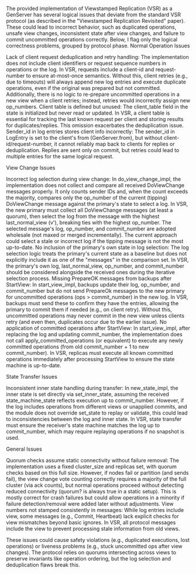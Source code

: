 The provided implementation of Viewstamped Replication (VSR) as a GenServer has several logical issues that deviate from the standard VSR protocol (as described in the "Viewstamped Replication Revisited" paper). These could lead to incorrect behavior, such as duplicated operations, unsafe view changes, inconsistent state after view changes, and failure to commit uncommitted operations correctly. Below, I flag only the logical correctness problems, grouped by protocol phase.
Normal Operation Issues

Lack of client request deduplication and retry handling: The implementation does not include client identifiers or request sequence numbers in operations or the log. In VSR, requests include a client-id and request-number to ensure at-most-once semantics. Without this, client retries (e.g., due to timeouts) will always append new log entries and execute duplicate operations, even if the original was prepared but not committed. Additionally, there is no logic to re-prepare uncommitted operations in a new view when a client retries; instead, retries would incorrectly assign new op_numbers.
Client table is defined but unused: The client_table field in the state is initialized but never read or updated. In VSR, a client table is essential for tracking the last known request per client and storing results for duplicates/replies. This omission exacerbates the deduplication issue.
Sender_id in log entries stores client info incorrectly: The sender_id in LogEntry is set to the client's from (GenServer.from), but without client-id/request-number, it cannot reliably map back to clients for replies or deduplication. Replies are sent only on commit, but retries could lead to multiple entries for the same logical request.

View Change Issues

Incorrect log selection during view change: In do_view_change_impl, the implementation does not collect and compare all received DoViewChange messages properly. It only counts sender IDs and, when the count exceeds the majority, compares only the op_number of the current (tipping) DoViewChange message against the primary's state to select a log. In VSR, the new primary must collect all DoViewChange messages (at least a quorum), then select the log from the message with the highest last_normal_view (v'), breaking ties with the highest op_number. The selected message's log, op_number, and commit_number are adopted wholesale (not maxed or merged incrementally). The current approach could select a stale or incorrect log if the tipping message is not the most up-to-date.
No inclusion of the primary's own state in log selection: The log selection logic treats the primary's current state as a baseline but does not explicitly include it as one of the "messages" in the comparison set. In VSR, the primary's own log, last_normal_view, op_number, and commit_number should be considered alongside the received ones during the iterative selection process.
Missing PrepareOK messages from backups after StartView: In start_view_impl, backups update their log, op_number, and commit_number but do not send PrepareOk messages to the new primary for uncommitted operations (ops > commit_number) in the new log. In VSR, backups must send these to confirm they have the entries, allowing the primary to commit them if needed (e.g., on client retry). Without this, uncommitted operations may never commit in the new view unless clients retry (and even then, duplicates occur due to the earlier issue).
No application of committed operations after StartView: In start_view_impl, after replacing the log and updating commit_number, the implementation does not call apply_committed_operations (or equivalent) to execute any newly committed operations (from old commit_number + 1 to new commit_number). In VSR, replicas must execute all known committed operations immediately after processing StartView to ensure the state machine is up-to-date.

State Transfer Issues

Inconsistent inner state handling during transfer: In new_state_impl, the inner state is set directly via set_inner_state, assuming the received state_machine_state reflects execution up to commit_number. However, if the log includes operations from different views or unapplied commits, and the module does not override set_state to replay or validate, this could lead to inconsistencies between the log and inner state. In VSR, state transfer must ensure the receiver's state machine matches the log up to commit_number, which may require replaying operations if no snapshot is used.

General Issues

Quorum checks assume static connectivity without failure removal: The implementation uses a fixed cluster_size and replicas set, with quorum checks based on this full size. However, if nodes fail or partition (and sends fail), the view change vote counting correctly requires a majority of the full cluster (via ack counts), but normal operations proceed without detecting reduced connectivity (quorum? is always true in a static setup). This is mostly correct for crash failures but could allow operations in a minority if failure detection/removal were added later without adjustments.
View numbers not stamped consistently in messages: While log entries include view, some messages (e.g., Commit, Heartbeat) lack explicit checks for view mismatches beyond basic ignores. In VSR, all protocol messages include the view to prevent processing stale information from old views.

These issues could cause safety violations (e.g., duplicated executions, lost operations) or liveness problems (e.g., stuck uncommitted ops after view changes). The protocol relies on quorums intersecting across views to preserve invariants like operation ordering, but the log selection and deduplication flaws break this.